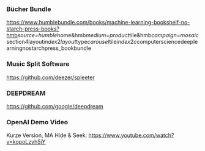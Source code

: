 ### Bücher Bundle

<https://www.humblebundle.com/books/machine-learning-bookshelf-no-starch-press-books?hmb>*source=humble*home&hmb*medium=product*tile&hmb*campaign=mosaic*section*4*layout*index*2*layout*type*carousel*tile*index*2*c*computersciencedeeplearningnostarchpress_bookbundle

### Music Split Software

<https://github.com/deezer/spleeter>

### DEEPDREAM

<https://github.com/google/deepdream>

### OpenAI Demo Video 

Kurze Version, MA Hide & Seek: <https://www.youtube.com/watch?v=kopoLzvh5jY>
